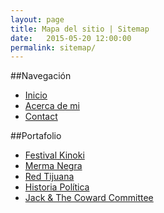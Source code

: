```yaml
---
layout: page
title: Mapa del sitio | Sitemap
date:   2015-05-20 12:00:00
permalink: sitemap/
---
```

##Navegación

- [Inicio](/)
- [Acerca de mi](/acercademi/)
- [Contact](/contacto/)

##Portafolio

- [Festival Kinoki](/portafolio/festivalkinoki/)
- [Merma Negra](/portafolio/mermanegra/)
- [Red Tijuana](/portafolio/redtijuana/)
- [Historia Política](/portafolio/historiapolitica)
- [Jack & The Coward Committee](/portafolio/jackandthecowardcommittee)
